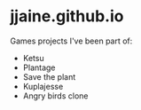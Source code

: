 # jjaine.github.io
Games projects I've been part of:
 * Ketsu
 * Plantage
 * Save the plant
 * Kuplajesse
 * Angry birds clone

